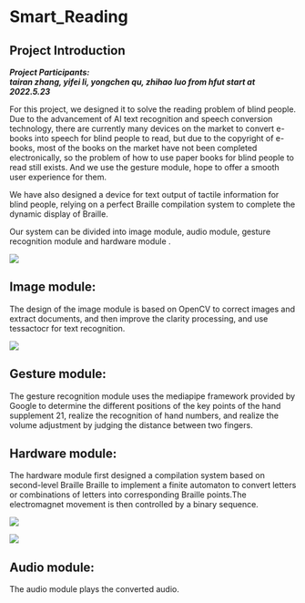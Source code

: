 # Smart_Reading 
## Project Introduction
***Project Participants:  
tairan zhang, yifei li, yongchen qu, zhihao luo from hfut start at 2022.5.23***  

For this project, we designed it to solve the reading problem of blind people. Due to the advancement of AI text recognition and speech conversion technology, there are currently many devices on the market to convert e-books into speech for blind people to read, but due to the copyright of e-books, most of the books on the market have not been completed electronically, so the problem of how to use paper books for blind people to read still exists. And we use the gesture module, hope to offer a smooth user experience for them.

We have also designed a device for text output of tactile information for blind people, relying on a perfect Braille compilation system to complete the dynamic display of Braille.

Our system can be divided into image module, audio module, gesture recognition module and hardware module .

![](D:\college\大创\图片1.png)

## Image module:

The design of the image module is based on OpenCV to correct images and extract documents, and then improve the clarity processing, and use tessactocr for text recognition.

![](D:\college\大创\图片2.png)

## Gesture module:

The gesture recognition module uses the mediapipe framework provided by Google to determine the different positions of the key points of the hand supplement 21, realize the recognition of hand numbers, and realize the volume adjustment by judging the distance between two fingers.

## Hardware module:

The hardware module first designed a compilation system based on second-level Braille Braille to implement a finite automaton to convert letters or combinations of letters into corresponding Braille points.The electromagnet movement is then controlled by a binary sequence.

![](D:\college\大创\图片3.png)

![](D:\college\大创\图片4.png)

## Audio module:

The audio module plays the converted audio.
